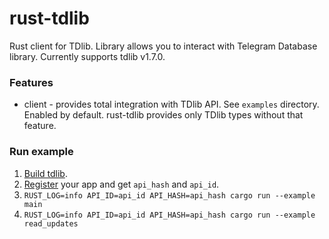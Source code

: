 # rust-tdlib
Rust client for TDlib.
Library allows you to interact with Telegram Database library.
Currently supports tdlib v1.7.0.

### Features
* client - provides total integration with TDlib API. See `examples` directory. Enabled by default. rust-tdlib provides only TDlib types without that feature. 

### Run example
1. [Build tdlib](https://core.telegram.org/tdlib/docs/#building).
2. [Register](https://my.telegram.org) your app and get `api_hash` and `api_id`.
3. `RUST_LOG=info API_ID=api_id API_HASH=api_hash cargo run --example main`
4. `RUST_LOG=info API_ID=api_id API_HASH=api_hash cargo run --example read_updates`
